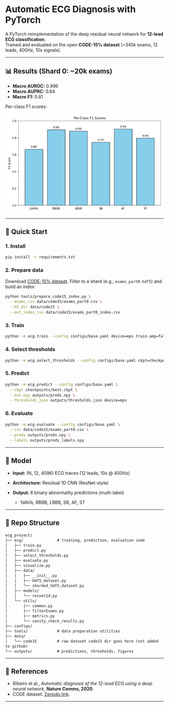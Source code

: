 # Automatic ECG Diagnosis with PyTorch

A PyTorch reimplementation of the deep residual neural network for **12-lead ECG classification**.  
Trained and evaluated on the open **CODE-15% dataset** (~345k exams, 12 leads, 400Hz, 10s signals).

---

## 📊 Results (Shard 0: ~20k exams)

- **Macro AUROC:** 0.996  
- **Macro AUPRC:** 0.84  
- **Macro F1:** 0.81  

Per-class F1 scores:

![F1 Scores](outputs/figures/f1_scores.png)

---

## 🚀 Quick Start

### 1. Install
```bash
pip install -r requirements.txt
````

### 2. Prepare data

Download [CODE-15% dataset](https://doi.org/10.5281/zenodo.4916206).
Filter to a shard (e.g., `exams_part0.hdf5`) and build an index:

```bash
python tools/prepare_code15_index.py \
  --exams_csv data/code15/exams_part0.csv \
  --h5_dir data/code15 \
  --out_index_csv data/code15/exams_part0_index.csv
```

### 3. Train

```bash
python -m ecg.train --config configs/base.yaml device=mps train.amp=false train.num_workers=0
```

### 4. Select thresholds

```bash
python -m ecg.select_thresholds --config configs/base.yaml ckpt=checkpoints/best.ckpt device=mps
```

### 5. Predict

```bash
python -m ecg.predict --config configs/base.yaml \
  --ckpt checkpoints/best.ckpt \
  --out.npy outputs/preds.npy \
  --thresholds_json outputs/thresholds.json device=mps
```

### 6. Evaluate

```bash
python -m ecg.evaluate --config configs/base.yaml \
  --csv data/code15/exams_part0.csv \
  --preds outputs/preds.npy \
  --labels outputs/preds_labels.npy
```

---

## 🧠 Model

* **Input:** (N, 12, 4096) ECG traces (12 leads, 10s @ 400Hz)
* **Architecture:** Residual 1D CNN (ResNet-style)
* **Output:** 6 binary abnormality predictions (multi-label)

  * 1dAVb, RBBB, LBBB, SB, AF, ST

---

## 📂 Repo Structure

```
ecg_project/
├── ecg/               # training, prediction, evaluation code
│   ├── train.py
│   ├── predict.py
│   ├── select_thresholds.py
│   ├── evaluate.py
│   ├── visualize.py
│   ├── data/
│   │   ├── __init__.py
│   │   ├── hdf5_dataset.py
│   │   └── sharded_hdf5_dataset.py
│   ├── models/
│   │   └── resnet1d.py
│   └── utils/
│       ├── common.py
│       ├── filterExams.py
│       ├── metrics.py
│       └── sanity_check_results.py
├── configs/           
├── tools/             # data preparation utilities
├── data/   
│   └── code15         # raw dataset code15 dir goes here (not added to github)
└── outputs/           # predictions, thresholds, figures
```

---

## 📖 References

* Ribeiro et al., *Automatic diagnosis of the 12-lead ECG using a deep neural network*, **Nature Comms, 2020**.
* CODE dataset: [Zenodo link](https://doi.org/10.5281/zenodo.4916206).

---
